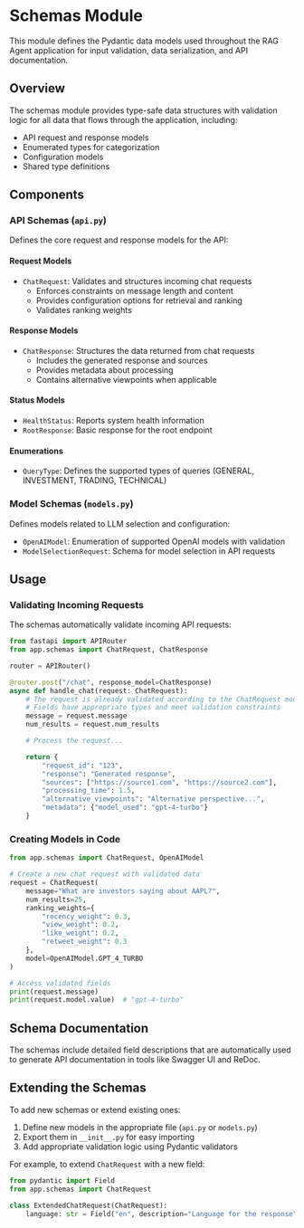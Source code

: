 # Schemas Module

This module defines the Pydantic data models used throughout the RAG Agent application for input validation, data serialization, and API documentation.

## Overview

The schemas module provides type-safe data structures with validation logic for all data that flows through the application, including:

- API request and response models
- Enumerated types for categorization
- Configuration models
- Shared type definitions

## Components

### API Schemas (`api.py`)

Defines the core request and response models for the API:

#### Request Models
- `ChatRequest`: Validates and structures incoming chat requests
  - Enforces constraints on message length and content
  - Provides configuration options for retrieval and ranking
  - Validates ranking weights

#### Response Models
- `ChatResponse`: Structures the data returned from chat requests
  - Includes the generated response and sources
  - Provides metadata about processing
  - Contains alternative viewpoints when applicable

#### Status Models
- `HealthStatus`: Reports system health information
- `RootResponse`: Basic response for the root endpoint

#### Enumerations
- `QueryType`: Defines the supported types of queries (GENERAL, INVESTMENT, TRADING, TECHNICAL)

### Model Schemas (`models.py`)

Defines models related to LLM selection and configuration:

- `OpenAIModel`: Enumeration of supported OpenAI models with validation
- `ModelSelectionRequest`: Schema for model selection in API requests

## Usage

### Validating Incoming Requests

The schemas automatically validate incoming API requests:

```python
from fastapi import APIRouter
from app.schemas import ChatRequest, ChatResponse

router = APIRouter()

@router.post("/chat", response_model=ChatResponse)
async def handle_chat(request: ChatRequest):
    # The request is already validated according to the ChatRequest model
    # Fields have appropriate types and meet validation constraints
    message = request.message
    num_results = request.num_results

    # Process the request...

    return {
        "request_id": "123",
        "response": "Generated response",
        "sources": ["https://source1.com", "https://source2.com"],
        "processing_time": 1.5,
        "alternative_viewpoints": "Alternative perspective...",
        "metadata": {"model_used": "gpt-4-turbo"}
    }
```

### Creating Models in Code

```python
from app.schemas import ChatRequest, OpenAIModel

# Create a new chat request with validated data
request = ChatRequest(
    message="What are investors saying about AAPL?",
    num_results=25,
    ranking_weights={
        "recency_weight": 0.3,
        "view_weight": 0.2,
        "like_weight": 0.2,
        "retweet_weight": 0.3
    },
    model=OpenAIModel.GPT_4_TURBO
)

# Access validated fields
print(request.message)
print(request.model.value)  # "gpt-4-turbo"
```

## Schema Documentation

The schemas include detailed field descriptions that are automatically used to generate API documentation in tools like Swagger UI and ReDoc.

## Extending the Schemas

To add new schemas or extend existing ones:

1. Define new models in the appropriate file (`api.py` or `models.py`)
2. Export them in `__init__.py` for easy importing
3. Add appropriate validation logic using Pydantic validators

For example, to extend `ChatRequest` with a new field:

```python
from pydantic import Field
from app.schemas import ChatRequest

class ExtendedChatRequest(ChatRequest):
    language: str = Field("en", description="Language for the response")
```
